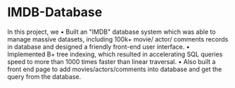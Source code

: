# IMDB-Database
In this project, we
•	Built an "IMDB" database system which was able to manage massive datasets, including 100k+ movie/ actor/ comments records in database and designed a friendly front-end user interface.
•	Implemented B+ tree indexing, which resulted in accelerating SQL queries speed to more than 1000 times faster than linear traversal. 
• Also built a front end page to add movies/actors/comments into database and get the query from the database.
